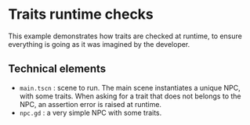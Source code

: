 # Traits runtime checks

This example demonstrates how traits are checked at runtime, to ensure everything is going as
it was imagined by the developer.

## Technical elements

- `main.tscn` : scene to run. The main scene instantiates a unique NPC, with some traits. When asking for
a trait that does not belongs to the NPC, an assertion error is raised at runtime.
- `npc.gd` : a very simple NPC with some traits.
